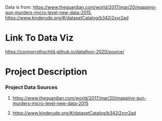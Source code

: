 Data is from: https://www.theguardian.com/world/2017/mar/20/mapping-gun-murders-micro-level-new-data-2015, https://www.kinderudp.org/#/datasetCatalog/b342j2xvr2ad

# Link To Data Viz
https://connorrothschild.github.io/datathon-2020/source/


# Project Description



### Project Data Sources

1. https://www.theguardian.com/world/2017/mar/20/mapping-gun-murders-micro-level-new-data-2015

2. https://www.kinderudp.org/#/datasetCatalog/b342j2xvr2ad